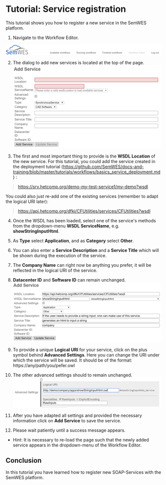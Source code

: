 
# Tutorial: Service registration
This tutorial shows you how to register a new service in the SemWES platform.

1. Navigate to the Workflow Editor.

![Navigation](img_editing/navigation.PNG)

2. The dialog to add new services is located at the top of the page.
![Add Service](img_editing/add_service_1.PNG)

3. The first and most important thing to provide is the __WSDL Location__ of the new service. For this tutorial, you could add the service created in the deployment tutorial (https://github.com/SemWES/docs-and-training/blob/master/tutorials/workflows/basics_service_deployment.md) :

> https://srv.hetcomp.org/demo-my-test-service1/my-demo?wsdl

You could also just re-add one of the existing services (remember to adapt the logical URI later):
> https://api.hetcomp.org/dfki/CFUtilities/services/CFUtilities?wsdl

4. Once the WSDL has been loaded, select one of the service's methods from the dropdown-menu __WSDL ServiceName__, e.g. __showStringInputHtml__.
5. As __Type__ select __Application__, and as __Category__ select __Other__.
6. You can also enter a __Service Description__ and a __Service Title__ which will be shown during the execution of the service.
7. The __Company Name__ can right now be anything you prefer, it will be reflected in the logical URI of the service.
8. __Datacenter ID__  and __Software ID__ can remain unchanged.
![Enter service data](img_editing/add_service_2.PNG)

9. To provide a unique __Logical URI__ for your service, click on the plus symbol behind __Advanced Settings__. Here you can change the URI under which the service will be saved. It should be of the format: https://any/path/you/pefer.owl
10. The other advanced settings should to remain unchanged.
![Advanced service settings](img_editing/add_service_3.PNG)

11. After you have adapted all settings and provided the necessary information click on __Add Service__ to save the service.
12. Please wait patiently until a success message appears.

- Hint: It is necessary to re-load the page such that the newly added service appears in the dropdown-menu of the Workflow Editor.

## Conclusion
In this tutorial you have learned how to register new SOAP-Services with the SemWES platform.

